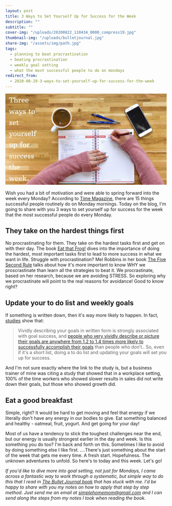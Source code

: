```yaml
---
layout: post
title: 3 Ways to Set Yourself Up for Success for the Week
description: ""
subtitle: ""
cover-img: "/uploads/20200822_110434_0000_compress19.jpg"
thumbnail-img: "/uploads/bulletjournal.jpg"
share-img: "/assets/img/path.jpg"
tags:
  - planning to beat procrastination
  - beating procrastination
  - weekly goal setting
  - what the most successful people to do on mondays
redirect_from:
  - 2020-08-29-3-ways-to-set-yourself-up-for-success-for-the-week
---
```


![A picture of someone writing in their planner.](/uploads/success.jpg "monday")

Wish you had a bit of motivation and were able to spring forward into the week every Monday? According to [Time Magazine](https://time.com/2807006/15-things-successful-people-do-on-monday-mornings/), there are 15 things successful people routinely do on Monday mornings. Today on the blog, I'm going to share with you 3 ways to set yourself up for success for the week that the most successful people do every Monday.

## They take on the hardest things first

No procrastinating for them. They take on the hardest tasks first and get on with their day. The book [Eat that Frog!](https://amzn.to/3enpce9) dives into the importance of doing the hardest, most important tasks first to lead to more success in what we want in life. Struggle with procrastination? Mel Robbins in her book [The Five Second Rule](https://amzn.to/3fqSrhf) talks about how it's more important to know WHY we proscrastinate than learn all the strategies to beat it. We procrastinate, based on her research, because we are avoiding STRESS. So exploring why we procrastinate will point to the real reasons for avoidance! Good to know right?

## Update your to do list and weekly goals

If something is written down, then it's way more likely to happen. In fact, [studies](https://www.forbes.com/sites/markmurphy/2018/04/15/neuroscience-explains-why-you-need-to-write-down-your-goals-if-you-actually-want-to-achieve-them/#480d0bd47905) show that:

> Vividly describing your goals in written form is strongly associated with goal success, and [people who very vividly describe or picture their goals are anywhere from 1.2 to 1.4 times more likely to successfully accomplish their goals](https://twitter.com/intent/tweet?url=http%3A%2F%2Fwww.forbes.com%2Fsites%2Fmarkmurphy%2F2018%2F04%2F15%2Fneuroscience-explains-why-you-need-to-write-down-your-goals-if-you-actually-want-to-achieve-them%2F&text=People%20who%20vividly%20describe%20their%20goals%20are%201.2-1.4%20times%20more%20likely%20to%20successfully%20accomplish%20their%20goals%21) than people who don’t.. So, even if it's a short list, doing a to do list and updating your goals will set you up for success.

And I'm not sure exactly where the link to the study is, but a business trainer of mine was citing a study that showed that in a workplace setting, 100% of the time workers who showed slower results in sales did not write down their goals, but those who showed growth did.

## Eat a good breakfast

Simple, right? It would be hard to get moving and feel that energy if we literally don't have any energy in our bodies to give. Eat something balanced and healthy - oatmeal, fruit, yogurt. And get going for your day!

Most of us have a tendency to stick the toughest challenges near the end, but our energy is usually strongest earlier in the day and week. Is this something you do too? I'm back and forth on this. Sometimes I like to avoid by doing something else I like first. ....There's just something about the start of the week that gets me every time. A fresh start. Hopefulness. The unknown adventures to unfold. So here's to today and this week. Let's go!⁣⁣

_If you'd like to dive more into goal setting, not just for Mondays, I came across a fantastic way to work through a systematic, but simple way to do this that I read in_ [_The Bullet Journal book_](https://amzn.to/3gWL0yI) _that has stuck with me. I'd be happy to share with you my notes on how to apply that step by step method. Just send me an email at_ [_simplehomemom@gmail.com_](mailto:simplehomemom@gmail.com) _and I can send along the steps from my notes I took when reading the book._
